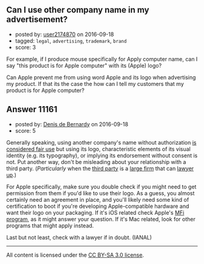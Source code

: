 ## Can I use other company name in my advertisement?

- posted by: [user2174870](https://stackexchange.com/users/2499295/user2174870) on 2016-09-18
- tagged: `legal`, `advertising`, `trademark`, `brand`
- score: 3

<p>For example, if I produce mouse specifically for Apply computer name, can I say "this product is for Apple computer" with its (Apple) logo?</p>

<p>Can Apple prevent me from using word Apple and its logo when advertising my product. If that its the case the how can I tell my customers that my product is for Apple computer?</p>



## Answer 11161

- posted by: [Denis de Bernardy](https://stackexchange.com/users/182468/denis-de-bernardy) on 2016-09-18
- score: 5

<p>Generally speaking, using another company's name without authorization <a href="http://www.inta.org/INTABulletin/Pages/NotAllIsFair(Use)inTrademarksandCopyrights.aspx">is considered fair use</a> but using its logo, characteristic elements of its visual identity (e.g. its typography), or implying its endorsement without consent is not. Put another way, don't be misleading about your relationship with a third party. (<em>Particularly</em> when the <a href="https://gamingreinvented.com/nintendoarticles/top-ten-nintendo-fanworks-cancelled-due-legal-complaints/">third party</a> is a <a href="http://motherboard.vice.com/read/a-broke-fan-owes-5400-for-trying-to-throw-a-pokemon-themed-party">large firm</a> that can <a href="https://www.techdirt.com/articles/20100510/0043149349.shtml">lawyer up</a>.)</p>

<p>For Apple specifically, make sure you double check if you might need to get permission from them if you'd like to use their logo. As a guess, you almost certainly need an agreement in place, and you'll likely need some kind of certification to boot if you're developing Apple-compatible hardware and want their logo on your packaging. If it's iOS related check Apple's <a href="https://developer.apple.com/programs/mfi/">MFi program</a>, as it might answer your question. If it's Mac related, look for other programs that might apply instead.</p>

<p>Last but not least, check with a lawyer if in doubt. (IANAL)</p>




---

All content is licensed under the [CC BY-SA 3.0 license](https://creativecommons.org/licenses/by-sa/3.0/).
